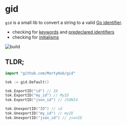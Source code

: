 # gid

`gid` is a small lib to convert a string to a valid [Go identifier](https://go.dev/ref/spec#Identifiers).

* checking for [keywords](https://go.dev/ref/spec#Keywords)
  and [predeclared identifiers](https://go.dev/ref/spec#Predeclared_identifiers)
* checking for [initialisms](https://github.com/golang/go/wiki/CodeReviewComments#initialisms)

![build](https://github.com/MartyHub/gid/actions/workflows/go.yml/badge.svg)

## TLDR;

```go
import "github.com/MartyHub/gid"

tok := gid.Default()

tok.ExportID("id") // ID 
tok.ExportID("my_id") // MyID 
tok.ExportID("json_id") // JSONId

tok.UnexportID("ID") // id 
tok.UnexportID("my_id") // myID 
tok.UnexportID("json_id") // jsonID
```
